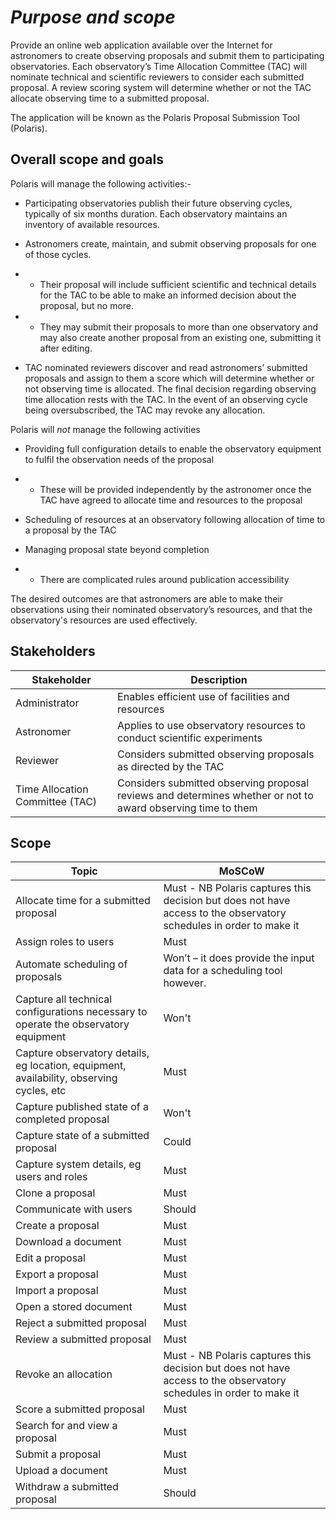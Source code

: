 
# ***Purpose and scope***

Provide an online web application available over the Internet for astronomers to create observing proposals and submit them to participating observatories. Each observatory’s Time Allocation Committee (TAC) will nominate technical and scientific reviewers to consider each submitted proposal. A review scoring system will determine whether or not the TAC allocate observing time to a submitted  proposal.

The application will be known as the Polaris Proposal Submission Tool (Polaris).

## **Overall scope and goals**

Polaris will manage the following activities:-

* Participating observatories publish their future observing cycles, typically of six months duration. Each observatory maintains an inventory of available resources.

* Astronomers create, maintain, and submit observing proposals for one of those cycles. 

* * Their proposal will include sufficient scientific and technical details for the TAC to be able to make an informed decision about the proposal, but no more. 

* * They may submit their proposals to more than one observatory and may also create another proposal from an existing one, submitting it after editing.

* TAC nominated reviewers discover and read astronomers’ submitted proposals and assign to them a score which will determine whether or not observing time is allocated. The final decision regarding observing time allocation rests with the TAC. In the event of an observing cycle being oversubscribed, the TAC may revoke any allocation.

Polaris will *not* manage the following activities

* Providing full configuration details to enable the observatory equipment to fulfil the observation needs of the proposal

* * These will be provided independently by the astronomer once the TAC have agreed to allocate time and resources to the proposal

* Scheduling of resources at an observatory following allocation of time to a proposal by the TAC

* Managing proposal state beyond completion

* * There are complicated rules around publication accessibility


The desired outcomes are that astronomers are able to make their observations using their nominated observatory’s resources, and that the observatory's resources are used effectively.

## **Stakeholders**

| Stakeholder                       |  Description                                                                                                 |
|-----------------------------------|--------------------------------------------------------------------------------------------------------------|
| Administrator                     | Enables efficient use of facilities and resources                                                            |
| Astronomer                        | Applies to use observatory resources to conduct scientific experiments                                       |
| Reviewer                          | Considers submitted observing proposals as directed by the TAC                                               |
| Time Allocation Committee (TAC)   | Considers submitted observing proposal reviews and determines whether or not to award observing time to them |

## **Scope**

| Topic                                                                                    | MoSCoW                                                                                                              |
|------------------------------------------------------------------------------------------|---------------------------------------------------------------------------------------------------------------------|
| Allocate time for a submitted proposal                                                   | Must  - NB Polaris captures this decision but does not have access to the observatory schedules in order to make it |
| Assign roles to users                                                                    | Must                                                                                                                |
| Automate scheduling of proposals                                                         | Won’t – it does provide the input data for a scheduling tool however.                                               |
| Capture all technical configurations necessary to operate the observatory equipment      | Won't                                                                                                               |
| Capture observatory details, eg location, equipment, availability, observing cycles, etc | Must                                                                                                                |
| Capture published state of a completed proposal                                          | Won't                                                                                                               |
| Capture state of a submitted proposal                                                    | Could                                                                                                               |
| Capture system details, eg users and roles                                               | Must                                                                                                                |
| Clone a proposal                                                                         | Must                                                                                                                |
| Communicate with users                                                                   | Should                                                                                                              |
| Create a proposal                                                                        | Must                                                                                                                |
| Download a document                                                                      | Must                                                                                                                |
| Edit a proposal                                                                          | Must                                                                                                                |
| Export a proposal                                                                        | Must                                                                                                                |
| Import a proposal                                                                        | Must                                                                                                                |
| Open a stored document                                                                   | Must                                                                                                                |
| Reject a submitted proposal                                                              | Must                                                                                                                |
| Review a submitted proposal                                                              | Must                                                                                                                |
| Revoke an allocation                                                                     | Must - NB Polaris captures this decision but does not have access to the observatory schedules in order to make it  |
| Score a submitted proposal                                                               | Must                                                                                                                |
| Search for and view a proposal                                                           | Must                                                                                                                |
| Submit a proposal                                                                        | Must                                                                                                                |
| Upload a document                                                                        | Must                                                                                                                |
| Withdraw a submitted proposal                                                            | Should                                                                                                              |


